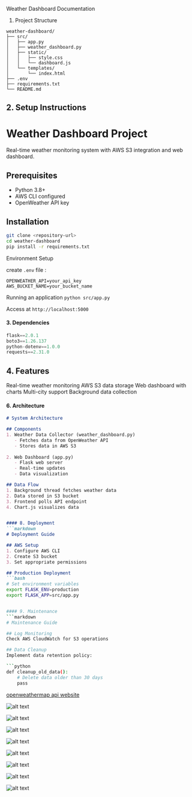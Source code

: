 Weather Dashboard Documentation
1. Project Structure
```
weather-dashboard/
├── src/
│   ├── app.py
│   ├── weather_dashboard.py
│   ├── static/
│   │   ├── style.css
│   │   └── dashboard.js
│   └── templates/
│       └── index.html
├── .env
├── requirements.txt
└── README.md
```
## 2. Setup Instructions

# Weather Dashboard Project

Real-time weather monitoring system with AWS S3 integration and web dashboard.

## Prerequisites
- Python 3.8+
- AWS CLI configured
- OpenWeather API key

## Installation
```bash
git clone <repository-url>
cd weather-dashboard
pip install -r requirements.txt
```
Environment Setup

create `.env` file :
```
OPENWEATHER_API=your_api_key
AWS_BUCKET_NAME=your_bucket_name
```

Running an application `python src/app.py`

Access at `http://localhost:5000`


#### 3. Dependencies
```python
flask==2.0.1
boto3==1.26.137
python-dotenv==1.0.0
requests==2.31.0
```
## 4. Features
Real-time weather monitoring
AWS S3 data storage
Web dashboard with charts
Multi-city support
Background data collection


#### 6. Architecture
```markdown
# System Architecture

## Components
1. Weather Data Collector (weather_dashboard.py)
   - Fetches data from OpenWeather API
   - Stores data in AWS S3
   
2. Web Dashboard (app.py)
   - Flask web server
   - Real-time updates
   - Data visualization

## Data Flow
1. Background thread fetches weather data
2. Data stored in S3 bucket
3. Frontend polls API endpoint
4. Chart.js visualizes data


#### 8. Deployment
```markdown
# Deployment Guide

## AWS Setup
1. Configure AWS CLI
2. Create S3 bucket
3. Set appropriate permissions

## Production Deployment
```bash
# Set environment variables
export FLASK_ENV=production
export FLASK_APP=src/app.py


#### 9. Maintenance
```markdown
# Maintenance Guide

## Log Monitoring
Check AWS CloudWatch for S3 operations

## Data Cleanup
Implement data retention policy:

```python
def cleanup_old_data():
    # Delete data older than 30 days
    pass
```


[openweathermap api website](https://openweathermap.org/api)


![alt text](Images/image-5.png)

![alt text](Images/image-6.png)

![alt text](Images/image-7.png)

![alt text](Images/image-2.png)

![alt text](Images/image.png)

![alt text](Images/image-1.png)

![alt text](Images/image-3.png)

![alt text](Images/image-4.png)